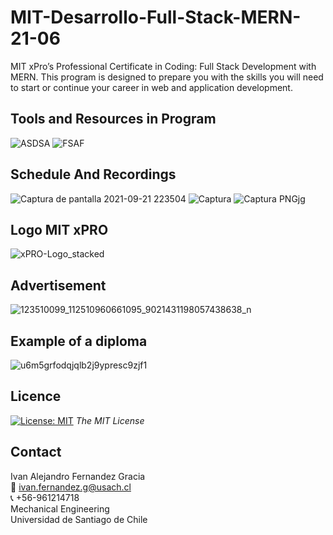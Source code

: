 # MIT-Desarrollo-Full-Stack-MERN-21-06
MIT xPro’s Professional Certificate in Coding: Full Stack Development with MERN.  This program is designed to prepare you with the skills you will need to start or continue your career in web and application development.

## Tools and Resources in Program
![ASDSA](https://user-images.githubusercontent.com/48660555/138152014-9bef304a-97d8-4cc2-96d7-86c9cea24d3f.PNG)
![FSAF](https://user-images.githubusercontent.com/48660555/138152027-72bc9582-a6bc-4f12-8a06-4908eec21ed5.PNG)


## Schedule And Recordings
![Captura de pantalla 2021-09-21 223504](https://user-images.githubusercontent.com/48660555/138151282-006d011f-cd98-4c56-a443-ab3234109b41.png)
![Captura](https://user-images.githubusercontent.com/48660555/138151315-224e844d-cfc6-40f8-82aa-a807f6c74cc1.PNG)
![Captura PNGjg](https://user-images.githubusercontent.com/48660555/138151324-ef905d9c-1cd9-42b5-8883-a11851c87b28.PNG)


## Logo MIT xPRO
![xPRO-Logo_stacked](https://user-images.githubusercontent.com/48660555/138150467-88073cc4-ba5e-45a9-92dc-d03f2d48c54f.jpg)

## Advertisement
![123510099_112510960661095_9021431198057438638_n](https://user-images.githubusercontent.com/48660555/138150151-d23006fc-d3c2-4b1d-b62f-3d54df37fdbd.jpg)

## Example of a diploma
![u6m5grfodqjqlb2j9ypresc9zjf1](https://user-images.githubusercontent.com/48660555/138150242-21088be0-5c79-42ba-927f-2a5bc8278ef5.png)

<!-- LICENSE -->
## Licence 
[![License: MIT](https://img.shields.io/badge/License-MIT-yellow.svg)](https://opensource.org/licenses/MIT) *The MIT License*


<!-- CONTACT -->
<a name="conta"></a>
## Contact
Ivan Alejandro Fernandez Gracia  
:email: ivan.fernandez.g@usach.cl  
:telephone_receiver: +56-961214718  
Mechanical Engineering  
Universidad de Santiago de Chile
